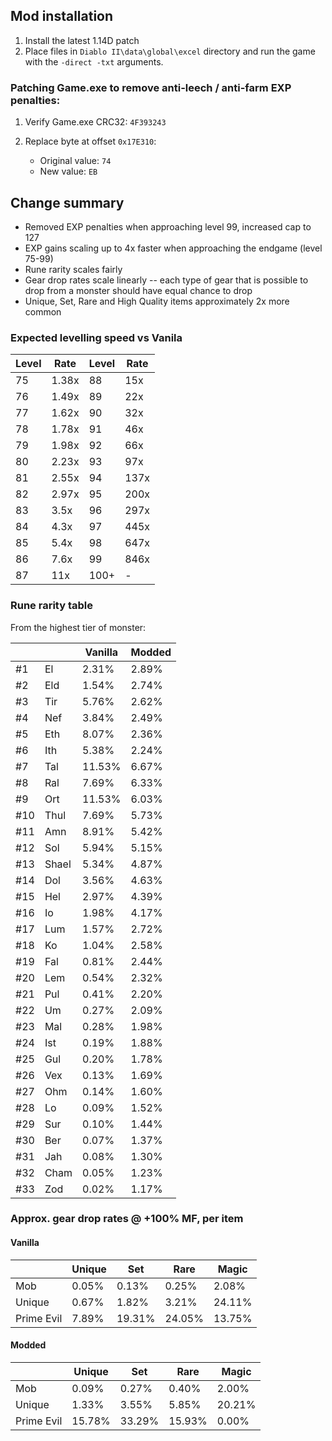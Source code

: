 ## Mod installation

1) Install the latest 1.14D patch
2) Place files in `Diablo II\data\global\excel` directory and run the game with the `-direct -txt` arguments.

### Patching Game.exe to remove anti-leech / anti-farm EXP penalties:

1) Verify Game.exe CRC32: `4F393243`

2) Replace byte at offset `0x17E310`:
    - Original value: `74`
    - New value: `EB`

## Change summary

- Removed EXP penalties when approaching level 99, increased cap to 127
- EXP gains scaling up to 4x faster when approaching the endgame (level 75-99)
- Rune rarity scales fairly
- Gear drop rates scale linearly -- each type of gear that is possible to drop from a monster should have equal chance to drop
- Unique, Set, Rare and High Quality items approximately 2x more common

### Expected levelling speed vs Vanila

| Level | Rate | Level | Rate |
| --- | --- | --- | --- |
| 75 | 1.38x | 88 | 15x |
| 76 | 1.49x | 89 | 22x |
| 77 | 1.62x | 90 | 32x |
| 78 | 1.78x | 91 | 46x |
| 79 | 1.98x | 92 | 66x |
| 80 | 2.23x | 93 | 97x |
| 81 | 2.55x | 94 | 137x |
| 82 | 2.97x | 95 | 200x |
| 83 | 3.5x | 96 | 297x |
| 84 | 4.3x | 97 | 445x |
| 85 | 5.4x | 98 | 647x |
| 86 | 7.6x | 99 | 846x |
| 87 | 11x | 100+ | - |

### Rune rarity table

From the highest tier of monster:

|  |  | Vanilla  | Modded |
| --- | --- | ---  | --- |
| #1 | El | 2.31%  | 2.89% |
| #2 | Eld | 1.54%  | 2.74% |
| #3 | Tir | 5.76%  | 2.62% |
| #4 | Nef | 3.84%  | 2.49% |
| #5 | Eth | 8.07%  | 2.36% |
| #6 | Ith | 5.38%  | 2.24% |
| #7 | Tal | 11.53%  | 6.67% |
| #8 | Ral | 7.69%  | 6.33% |
| #9 | Ort | 11.53%  | 6.03% |
| #10 | Thul | 7.69%  | 5.73% |
| #11 | Amn | 8.91%  | 5.42% |
| #12 | Sol | 5.94%  | 5.15% |
| #13 | Shael | 5.34%  | 4.87% |
| #14 | Dol | 3.56%  | 4.63% |
| #15 | Hel | 2.97%  | 4.39% |
| #16 | Io | 1.98%  | 4.17% |
| #17 | Lum | 1.57%  | 2.72% |
| #18 | Ko | 1.04%  | 2.58% |
| #19 | Fal | 0.81%  | 2.44% |
| #20 | Lem | 0.54%  | 2.32% |
| #21 | Pul | 0.41%  | 2.20% |
| #22 | Um | 0.27%  | 2.09% |
| #23 | Mal | 0.28%  | 1.98% |
| #24 | Ist | 0.19%  | 1.88% |
| #25 | Gul | 0.20%  | 1.78% |
| #26 | Vex | 0.13%  | 1.69% |
| #27 | Ohm | 0.14%  | 1.60% |
| #28 | Lo | 0.09%  | 1.52% |
| #29 | Sur | 0.10%  | 1.44% |
| #30 | Ber | 0.07%  | 1.37% |
| #31 | Jah | 0.08%  | 1.30% |
| #32 | Cham | 0.05%  | 1.23% |
| #33 | Zod | 0.02%  | 1.17% |

### Approx. gear drop rates @ +100% MF, per item

#### Vanilla

| | Unique | Set | Rare | Magic |
| --- | --- | --- | ---- | ---- |
| Mob | 0.05% | 0.13% | 0.25% | 2.08% |
| Unique | 0.67% | 1.82% | 3.21% | 24.11% |
| Prime Evil | 7.89% | 19.31% | 24.05% | 13.75% |

#### Modded

| | Unique | Set | Rare | Magic |
| --- | --- | --- | ---- | ---- |
| Mob | 0.09% | 0.27% | 0.40% | 2.00% |
| Unique | 1.33% | 3.55% | 5.85% | 20.21% |
| Prime Evil | 15.78% | 33.29% | 15.93% | 0.00% |

